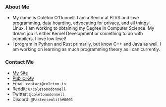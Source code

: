 ### About Me
- My name is Coleton O'Donnell. I am a Senior at FLVS and love programming, data hoarding, advocating for privacy, and all things Linux. I am working to obtaining my Degree in Computer Science. My dream job is either Kernel Development or something to do with compilers. I love low level!
- I program in Python and Rust primarily, but know C++ and Java as well. I am working on learning as much programming theory as I can currently.

### Contact Me
- [My Site](https://coleton.io)
- [Public Key](https://coleton.io/publickey.txt)
- Email: `contact@coleton.io`
- Reddit: `u/coletonodonnell`
- Twitter: `@coletonodonnell`
- Discord: `@Pastenseolith#0001`
